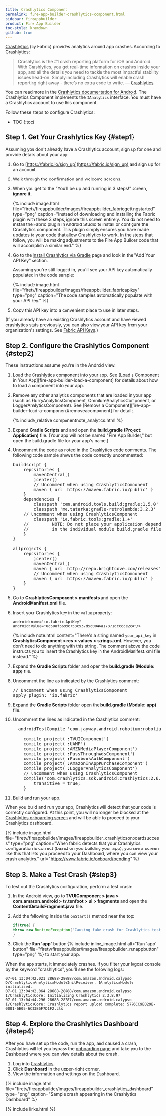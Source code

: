 ```yaml
---
title: Crashlytics Component
permalink: fire-app-builder-crashlytics-component.html
sidebar: fireappbuilder
product: Fire App Builder
toc-style: kramdown
github: true
---
```


[Crashlytics](http://try.crashlytics.com/) (by Fabric) provides analytics around app crashes. According to Crashlytics:

>Crashlytics is the #1 crash reporting platform for iOS and Android. With Crashlytics, you get real-time information on crashes inside your app, and all the details you need to tackle the most impactful stability issues head-on. Simply including Crashlytics will enable crash reporting right away - there’s no extra code to write. &mdash; [Crashlytics](https://docs.fabric.io/android/crashlytics/overview.html)

 You can read more in the [Crashlytics documentation for Android](https://docs.fabric.io/android/crashlytics/overview.html). The Crashlytics Component implements the `IAnalytics` interface. You must have a Crashlytics account to use this component.

Follow these steps to configure Crashlytics:

* TOC
{:toc}

## Step 1. Get Your Crashlytics Key {#step1}

Assuming you don't already have a Crashlytics account, sign up for one and provide details about your app:

1.  Go to [https://fabric.io/sign_up](https://fabric.io/sign_up) and sign up for an account.
2.  Walk through the confirmation and welcome screens.
3.  When you get to the "You'll be up and running in 3 steps!" screen, **ignore it**.

    {% include image.html file="firetv/fireappbuilder/images/fireappbuilder_fabricgettingstarted" type="png" caption="Instead of downloading and installing the Fabric plugin with these 3 steps, ignore this screen entirely. You do not need to install the Fabric plugin in Android Studio to install or configure the Crashlytics component. This plugin simply ensures you have made updates to your code that allow Crashlytics to work. In the steps that follow, you will be making adjustments to the Fire App Builder code that will accomplish a similar end." %}

4.  Go to the [Install Crashlytics via Gradle](https://fabric.io/kits/android/crashlytics/install) page and look in the "Add Your API Key" section.

    Assuming you're still logged in, you'll see your API key automatically populated in the code sample:

    {% include image.html file="firetv/fireappbuilder/images/fireappbuilder_fabricapikey" type="png" caption="The code samples automatically populate with your API key." %}

5.  Copy this API key into a convenient place to use in later steps.

(If you already have an existing Crashlytics account and have viewed crashlytics stats previously, you can also view your API key from your organization's settings. See [Fabric API Keys](https://docs.fabric.io/android/fabric/settings/api-keys.html).)

## Step 2. Configure the Crashlytics Component {#step2}

These instructions assume you're in the Android view.

1.  Load the Crashlytics component into your app. See [Load a Component in Your App][fire-app-builder-load-a-component] for details about how to load a component into your app.
2.  Remove any other analytics components that are loaded in your app (such as FlurryAnalyticsComponent, OmnitureAnalyticsComponent, or LoggerAnalyticsComponent). See [Remove a Component][fire-app-builder-load-a-component#removeacomponent] for details.    

    {% include_relative componentnote_analytics.html %}

3.  Expand **Gradle Scripts** and and open the **build.gradle (Project: Application)** file. (Your app will not be named "Fire App Builder," but open the build.gradle file for your app's name.)
4.  Uncomment the code as noted in the Crashlytics code comments. The following code sample shows the code correctly uncommented:

    <pre>
    buildscript {
        repositories {
            mavenCentral()
            jcenter()
            <span class="red">// Uncomment when using CrashlyticsComponent</span>
            maven { url 'https://maven.fabric.io/public' }
        }
        dependencies {
            classpath 'com.android.tools.build:gradle:1.5.0'
            classpath 'me.tatarka:gradle-retrolambda:3.2.3'
        <span class="red">// Uncomment when using CrashlyticsComponent</span>
            classpath 'io.fabric.tools:gradle:1.+'
        //         NOTE: Do not place your application dependencies here; they belong
        //         in the individual module build.gradle files
        }
    }

    allprojects {
        repositories {
            jcenter()
            mavenCentral()
            maven { url 'http://repo.brightcove.com/releases' }
            <span class="red">// Uncomment when using CrashlyticsComponent</span>
            maven { url 'https://maven.fabric.io/public' }
        }
    }
    </pre>

7.  Go to **CrashlyticsComponent > manifests** and open the **AndroidManifest.xml** file.
8.  Insert your Crashlytics key in the `value` property:

    ```xml
    android:name="io.fabric.ApiKey"
    android:value="0c508f569dc758c937d5c0046a17871dcccce2c8"/>
    ```

    {% include note.html content="There's a string named `your_api_key` in **CrashlyticsComponent > res > values > strings.xml**. However, you don't need to do anything with this string. The comment above the code instructs you to insert the Crashlytics key in the AndroidManifest.xml file instead." %}

9.  Expand the **Gradle Scripts** folder and open the **build.gradle (Module: app)** file.
10. Uncomment the line as indicated by the Crashlytics comment:

    <pre>
    <span class="red">// Uncomment when using CrashlyticsComponent</span>
    apply plugin: 'io.fabric'
    </pre>

11. Expand the **Gradle Scripts** folder open the **build.gradle (Module: app)** file.
12. Uncomment the lines as indicated in the Crashlytics comment:

    <pre>
      androidTestCompile 'com.jayway.android.robotium:robotium-solo:5.3.1'

        compile project(':TVUIComponent')
        compile project(':UAMP')
        compile project(':AMZNMediaPlayerComponent')
        compile project(':PassThroughAdsComponent')
        compile project(':FacebookAuthComponent')
        compile project(':AmazonInAppPurchaseComponent')
        compile project(':LoggerAnalyticsComponent')
        <span class="red">// Uncomment when using CrashlyticsComponent</span>
        compile('com.crashlytics.sdk.android:crashlytics:2.6.1@aar') {
            transitive = true;
        }
    </pre>
13.  Build and run your app.

When you build and run your app, Crashlytics will detect that your code is correctly configured. At this point, you will no longer be blocked at the [Crashlytics onboarding screen](https://www.fabric.io/onboard/pending) and will be able to proceed to your Crashlytics dashboard.

{% include image.html file="firetv/fireappbuilder/images/fireappbuilder_crashlyticsonboardsuccess" type="png" caption="When fabric detects that your Crashlytics configuration is correct (based on you building your app), you see a screen like this that lets you proceed to your Dashboard, where you can view your crash analytics." url="https://www.fabric.io/onboard/pending" %}

## Step 3. Make a Test Crash {#step3}

To test out the Crashlytics configuration, perform a test crash:

1.  In the Android view, go to **TVUIComponent > java > com.amazon.android > tv.tenfoot > ui > fragments** and open the **ContentDetailsFragment.java** file.
2.  Add the following inside the `onStart()` method near the top:

    ```java
    if(true) {
    throw new RuntimeException("Causing fake crash for Crashlytics test");
    }
    ```

3.  Click the **Run 'app'** button  {% include inline_image.html alt="Run 'app' button" file="firetv/fireappbuilder/images/fireappbuilder_runappbutton" type="png" %} to start your app.

When the app starts, it immediately crashes. If you filter your logcat console by the keyword "crashlytics", you'll see the following logs:

```
07-01 13:04:02.021 28688-28688/com.amazon.android.calypso D/CrashlyticsAnalyticsModuleInitReceiver: IAnalyticsModule initialized.
07-01 13:04:02.064 28688-28688/com.amazon.android.calypso I/CrashlyticsCore: Initializing Crashlytics 2.3.8.97
07-01 13:04:04.296 28688-28787/com.amazon.android.calypso I/CrashlyticsCore: Crashlytics report upload complete: 5776CC9E029B-0001-6E05-6C83E6F7D1F2.cls
```

## Step 4. Explore the Crashlytics Dashboard {#step4}

After you have set up the code, run the app, and caused a crash, Crashlytics will let you bypass the [onboarding page](https://www.fabric.io/onboard/pending) and take you to the Dashboard where you can view details about the crash.

1.  Log into [Crashlytics](https://fabric.io/kits/android/crashlytics).
2.  Click **Dashboard** in the upper-right corner.
3.  View the information and settings on the Dashboard.

{% include image.html file="firetv/fireappbuilder/images/fireappbuilder_crashlytics_dashboard" type="png" caption="Sample crash appearing in the Crashlytics Dashboard" %}

{% include links.html %}
